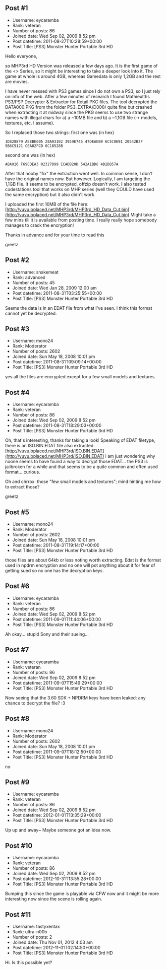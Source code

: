 ## Post #1
- Username: eycaramba
- Rank: veteran
- Number of posts: 86
- Joined date: Wed Sep 02, 2009 8:52 pm
- Post datetime: 2011-08-27T10:28:59+00:00
- Post Title: [PS3] Monster Hunter Portable 3rd HD

Hello everyone,

so MHP3rd HD Version was released a few days ago. It is the first game of the <<Remastered>> Series, so it might be interesting to take a deeper look into it. The game at whole is around 4GB, whereas Gamedata is only 1,2GB and the rest are movies.

I have never messed with PS3 games since I do not own a PS3, so I just rely on info of the web. After a few minutes of research I found Mathieulths PS3/PSP Decrypter & Extractor for Retail PKG files. The tool decrypted the DATA000.PKG from the folder PS3_EXTRA/D000/ quite fine but crashed when extracting it at midway since the PKG seems to use two strange names with illegal chars for a) a ~10MB file and b) a ~1,1GB file (-> models, textures, etc. I assume). 

So I replaced those two strings:
first one was (in hex)

```
1D8288F9 AEEBE605 28A93102 3959E745 47DEAEB9 6C5C0E91 20542B3F 5B6C5121 CEA82FCD 0C18528B
```


second one was (in hex)

```
ABA026 F69CDEA3 02327899 ECADB20D 542A1BD8 4D2DB57A
```


After that nooby "fix" the extraction went well. In common sense, I don't have the original names now. But however. Logically, I am targeting the 1,1GB file. It seems to be encrypted, offzip doesn't work. I also tested codestations tool that works on MHP series (well they COULD have used the same encryption) but it also didn't work.

I uploaded the first 10MB of the file here: [http://vuvu.bplaced.net/MHP3rd/MHP3rd_HD_Data_Cut.bin](http://vuvu.bplaced.net/MHP3rd/MHP3rd_HD_Data_Cut.bin)
Might take a few mins till it is available from posting time.
I really really hope somebody manages to crack the encryption!

Thanks in advance and for your time to read this   

greetz
## Post #2
- Username: snakemeat
- Rank: advanced
- Number of posts: 45
- Joined date: Wed Jan 28, 2009 12:00 am
- Post datetime: 2011-08-31T03:25:55+00:00
- Post Title: [PS3] Monster Hunter Portable 3rd HD

Seems the data is in an EDAT file from what I've seen.  I think this format cannot yet be decrypted.
## Post #3
- Username: mono24
- Rank: Moderator
- Number of posts: 2602
- Joined date: Sun May 18, 2008 10:01 pm
- Post datetime: 2011-08-31T09:09:14+00:00
- Post Title: [PS3] Monster Hunter Portable 3rd HD

yes all the files are encrypted except for a few small models and textures.
## Post #4
- Username: eycaramba
- Rank: veteran
- Number of posts: 86
- Joined date: Wed Sep 02, 2009 8:52 pm
- Post datetime: 2011-08-31T18:29:03+00:00
- Post Title: [PS3] Monster Hunter Portable 3rd HD

Oh, that's interesting, thanks for taking a look!
Speaking of EDAT filetype, there is an ISO.BIN.EDAT file also extracted: [http://vuvu.bplaced.net/MHP3rd/ISO.BIN.EDAT](http://vuvu.bplaced.net/MHP3rd/ISO.BIN.EDAT)
I am just wondering why noone seems to have found a way to decrypt those EDAT... the PS3 is jailbroken for a while and that seems to be a quite common and often used format... curious.

Oh and chrrox: those "few small models and textures"; mind hinting me how to extract those?

greetz
## Post #5
- Username: mono24
- Rank: Moderator
- Number of posts: 2602
- Joined date: Sun May 18, 2008 10:01 pm
- Post datetime: 2011-08-31T19:14:17+00:00
- Post Title: [PS3] Monster Hunter Portable 3rd HD

those files are about 64kb or less noting worth extracting.
Edat is the format used in npdrm encryption and no one will pot anything about it for fear of getting sued so no one has the decryption keys.
## Post #6
- Username: eycaramba
- Rank: veteran
- Number of posts: 86
- Joined date: Wed Sep 02, 2009 8:52 pm
- Post datetime: 2011-09-01T11:44:06+00:00
- Post Title: [PS3] Monster Hunter Portable 3rd HD

Ah okay... stupid Sony and their sueing...
## Post #7
- Username: eycaramba
- Rank: veteran
- Number of posts: 86
- Joined date: Wed Sep 02, 2009 8:52 pm
- Post datetime: 2011-09-07T15:49:29+00:00
- Post Title: [PS3] Monster Hunter Portable 3rd HD

Now seeing that the 3.60 SDK + NPDRM keys have been leaked: any chance to decrypt the file? :3
## Post #8
- Username: mono24
- Rank: Moderator
- Number of posts: 2602
- Joined date: Sun May 18, 2008 10:01 pm
- Post datetime: 2011-09-07T18:12:50+00:00
- Post Title: [PS3] Monster Hunter Portable 3rd HD

no
## Post #9
- Username: eycaramba
- Rank: veteran
- Number of posts: 86
- Joined date: Wed Sep 02, 2009 8:52 pm
- Post datetime: 2012-01-01T13:35:29+00:00
- Post Title: [PS3] Monster Hunter Portable 3rd HD

Up up and away~
Maybe someone got an idea now.
## Post #10
- Username: eycaramba
- Rank: veteran
- Number of posts: 86
- Joined date: Wed Sep 02, 2009 8:52 pm
- Post datetime: 2012-10-31T13:55:28+00:00
- Post Title: [PS3] Monster Hunter Portable 3rd HD

Bumping this since the game is playable via CFW now and it might be more interesting now since the scene is rolling again.
## Post #11
- Username: tastyxentax
- Rank: ultra-n00b
- Number of posts: 2
- Joined date: Thu Nov 01, 2012 4:03 am
- Post datetime: 2012-11-01T02:14:50+00:00
- Post Title: [PS3] Monster Hunter Portable 3rd HD

Hi. Is this possible yet?
